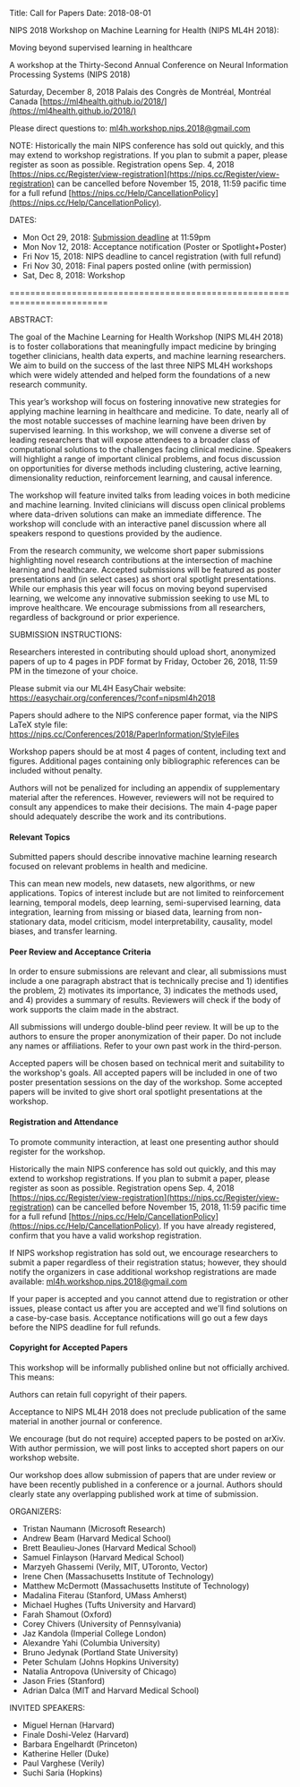 Title: Call for Papers
Date: 2018-08-01

NIPS 2018 Workshop on Machine Learning for Health (NIPS ML4H 2018):

Moving beyond supervised learning in healthcare

A workshop at the Thirty-Second Annual Conference on Neural Information Processing Systems (NIPS 2018)

Saturday, December 8, 2018
Palais des Congrès de Montréal, Montréal Canada
[https://ml4health.github.io/2018/](https://ml4health.github.io/2018/)

Please direct questions to: [ml4h.workshop.nips.2018@gmail.com](mailto:someone@ml4h.workshop.nips.2018@gmail.com)

NOTE: Historically the main NIPS conference has sold out quickly, and this may extend to workshop registrations. If you plan to submit a paper, please register as soon as possible. Registration opens Sep. 4, 2018 [https://nips.cc/Register/view-registration](https://nips.cc/Register/view-registration) can be cancelled before November 15, 2018, 11:59 pacific time for a full refund [https://nips.cc/Help/CancellationPolicy](https://nips.cc/Help/CancellationPolicy).

DATES:

- Mon Oct 29, 2018: [Submission deadline](https://easychair.org/conferences/?conf=nipsml4h2018) at 11:59pm
- Mon Nov 12, 2018: Acceptance notification (Poster or Spotlight+Poster)
- Fri Nov 15, 2018: NIPS deadline to cancel registration (with full refund)
- Fri Nov 30, 2018: Final papers posted online (with permission)
- Sat, Dec 8, 2018: Workshop

=========================================================================

ABSTRACT:

The goal of the Machine Learning for Health Workshop (NIPS ML4H 2018) is to foster collaborations that meaningfully impact medicine by bringing together clinicians, health data experts, and machine learning researchers. We aim to build on the success of the last three NIPS ML4H workshops which were widely attended and helped form the foundations of a new research community.

This year’s workshop will focus on fostering innovative new strategies for applying machine learning in healthcare and medicine. To date, nearly all of the most notable successes of machine learning have been driven by supervised learning. In this workshop, we will convene a diverse set of leading researchers that will expose attendees to a broader class of computational solutions to the challenges facing clinical medicine. Speakers will highlight a range of important clinical problems, and focus discussion on opportunities for diverse methods including clustering, active learning, dimensionality reduction, reinforcement learning, and causal inference.

The workshop will feature invited talks from leading voices in both medicine and machine learning. Invited clinicians will discuss open clinical problems where data-driven solutions can make an immediate difference. The workshop will conclude with an interactive panel discussion where all speakers respond to questions provided by the audience.

From the research community, we welcome short paper submissions highlighting novel research contributions at the intersection of machine learning and healthcare. Accepted submissions will be featured as poster presentations and (in select cases) as short oral spotlight presentations. While our emphasis this year will focus on moving beyond supervised learning, we welcome any innovative submission seeking to use ML to improve healthcare. We encourage submissions from all researchers, regardless of background or prior experience.


SUBMISSION INSTRUCTIONS:

Researchers interested in contributing should upload short, anonymized papers of up to 4 pages in PDF format by Friday, October 26, 2018, 11:59 PM in the timezone of your choice.

Please submit via our ML4H EasyChair website: https://easychair.org/conferences/?conf=nipsml4h2018

Papers should adhere to the NIPS conference paper format, via the NIPS LaTeX style file: https://nips.cc/Conferences/2018/PaperInformation/StyleFiles

Workshop papers should be at most 4 pages of content, including text and figures. Additional pages containing only bibliographic references can be included without penalty.

Authors will not be penalized for including an appendix of supplementary material after the references. However, reviewers will not be required to consult any appendices to make their decisions. The main 4-page paper should adequately describe the work and its contributions.

#### Relevant Topics
Submitted papers should describe innovative machine learning research focused on relevant problems in health and medicine.  

This can mean new models, new datasets, new algorithms, or new applications. Topics of interest include but are not limited to reinforcement learning, temporal models, deep learning, semi-supervised learning, data integration, learning from missing or biased data, learning from non-stationary data, model criticism, model interpretability, causality, model biases, and transfer learning.

#### Peer Review and Acceptance Criteria
In order to ensure submissions are relevant and clear, all submissions must include a one paragraph abstract that is technically precise and 1) identifies the problem, 2) motivates its importance, 3) indicates the methods used, and 4) provides a summary of results. Reviewers will check if the body of work supports the claim made in the abstract.

All submissions will undergo double-blind peer review. It will be up to the authors to ensure the proper anonymization of their paper. Do not include any names or affiliations. Refer to your own past work in the third-person.

Accepted papers will be chosen based on technical merit and suitability to the workshop's goals. All accepted papers will be included in one of two poster presentation sessions on the day of the workshop. Some accepted papers will be invited to give short oral spotlight presentations at the workshop.

#### Registration and Attendance
To promote community interaction, at least one presenting author should register for the workshop.

Historically the main NIPS conference has sold out quickly, and this may extend to workshop registrations. If you plan to submit a paper, please register as soon as possible. Registration opens Sep. 4, 2018 [https://nips.cc/Register/view-registration](https://nips.cc/Register/view-registration) can be cancelled before November 15, 2018, 11:59 pacific time for a full refund [https://nips.cc/Help/CancellationPolicy](https://nips.cc/Help/CancellationPolicy). If you have already registered, confirm that you have a valid workshop registration.

If NIPS workshop registration has sold out, we encourage researchers to submit a paper regardless of their registration status; however, they should notify the organizers in case additional workshop registrations are made available: [ml4h.workshop.nips.2018@gmail.com](mailto:someone@ml4h.workshop.nips.2018@gmail.com)

If your paper is accepted and you cannot attend due to registration or other issues, please contact us after you are accepted and we'll find solutions on a case-by-case basis. Acceptance notifications will go out a few days before the NIPS deadline for full refunds.

#### Copyright for Accepted Papers
This workshop will be informally published online but not officially archived. This means:

Authors can retain full copyright of their papers.

Acceptance to NIPS ML4H 2018 does not preclude publication of the same material in another journal or conference.

We encourage (but do not require) accepted papers to be posted on arXiv. With author permission, we will post links to accepted short papers on our workshop website.

Our workshop does allow submission of papers that are under review or have been recently published in a conference or a journal. Authors should clearly state any overlapping published work at time of submission.

ORGANIZERS:

- Tristan Naumann (Microsoft Research)
- Andrew Beam (Harvard Medical School)
- Brett Beaulieu-Jones (Harvard Medical School)
- Samuel Finlayson (Harvard Medical School)
- Marzyeh Ghassemi (Verily, MIT, UToronto, Vector)
- Irene Chen (Massachusetts Institute of Technology)
- Matthew McDermott (Massachusetts Institute of Technology)
- Madalina Fiterau (Stanford, UMass Amherst)
- Michael Hughes (Tufts University and Harvard)
- Farah Shamout (Oxford)
- Corey Chivers (University of Pennsylvania)
- Jaz Kandola (Imperial College London)
- Alexandre Yahi (Columbia University)
- Bruno Jedynak (Portland State University)
- Peter Schulam (Johns Hopkins University)
- Natalia Antropova (University of Chicago)
- Jason Fries (Stanford)
- Adrian Dalca (MIT and Harvard Medical School)

INVITED SPEAKERS:

- Miguel Hernan (Harvard) 
- Finale Doshi-Velez (Harvard) 
- Barbara Engelhardt (Princeton) 
- Katherine Heller (Duke) 
- Paul Varghese (Verily) 
- Suchi Saria (Hopkins) 
